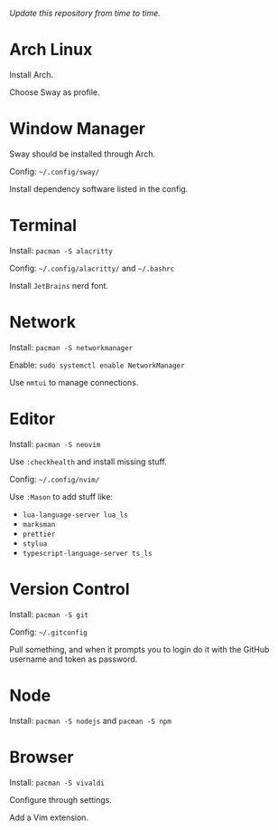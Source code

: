 _Update this repository from time to time._

# Arch Linux

Install Arch.

Choose Sway as profile.

# Window Manager

Sway should be installed through Arch.

Config: `~/.config/sway/`

Install dependency software listed in the config.

# Terminal

Install: `pacman -S alacritty`

Config: `~/.config/alacritty/` and `~/.bashrc`

Install `JetBrains` nerd font.

# Network

Install: `pacman -S networkmanager`

Enable: `sudo systemctl enable NetworkManager`

Use `nmtui` to manage connections.

# Editor

Install: `pacman -S neovim`

Use `:checkhealth` and install missing stuff.

Config: `~/.config/nvim/`

Use `:Mason` to add stuff like:

- `lua-language-server lua_ls`
- `marksman`
- `prettier`
- `stylua`
- `typescript-language-server ts_ls`

# Version Control

Install: `pacman -S git`

Config: `~/.gitconfig`

Pull something, and when it prompts you to login do it with the GitHub username and token as password.

# Node

Install: `pacman -S nodejs` and `pacman -S npm`

# Browser

Install: `pacman -S vivaldi`

Configure through settings.

Add a Vim extension.
